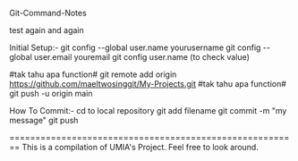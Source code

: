Git-Command-Notes

test again and again

Initial Setup:-
git config --global user.name yourusername
git config --global user.email youremail
git config user.name (to check value)

#tak tahu apa function# git remote add origin https://github.com/maeltwosinggit/My-Projects.git
#tak tahu apa function# git push -u origin main


How To Commit:-
cd to local repository
git add filename
git commit -m "my message"
git push

========================================================
This is a compilation of UMIA's Project. Feel free to look around.